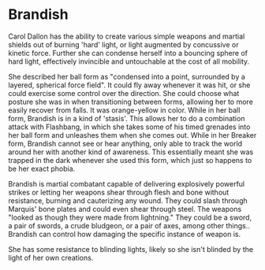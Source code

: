 # Brandish
Carol Dallon has the ability to create various simple weapons and martial shields out of burning 'hard' light, or light augmented by concussive or kinetic force. Further she can condense herself into a bouncing sphere of hard light, effectively invincible and untouchable at the cost of all mobility.

She described her ball form as "condensed into a point, surrounded by a layered, spherical force field". It could fly away whenever it was hit, or she could exercise some control over the direction. She could choose what posture she was in when transitioning between forms, allowing her to more easily recover from falls. It was orange-yellow in color. While in her ball form, Brandish is in a kind of 'stasis'. This allows her to do a combination attack with Flashbang, in which she takes some of his timed grenades into her ball form and unleashes them when she comes out. While in her Breaker form, Brandish cannot see or hear anything, only able to track the world around her with another kind of awareness. This essentially meant she was trapped in the dark whenever she used this form, which just so happens to be her exact phobia.

Brandish is martial combatant capable of delivering explosively powerful strikes or letting her weapons shear through flesh and bone without resistance, burning and cauterizing any wound. They could slash through Marquis' bone plates and could even shear through steel. The weapons "looked as though they were made from lightning." They could be a sword, a pair of swords, a crude bludgeon, or a pair of axes, among other things.. Brandish can control how damaging the specific instance of weapon is.

She has some resistance to blinding lights, likely so she isn't blinded by the light of her own creations.

